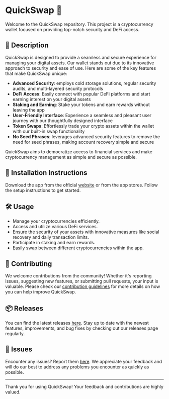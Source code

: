 
# QuickSwap 🚀

Welcome to the QuickSwap repository. This project is a cryptocurrency wallet focused on providing top-notch security and DeFi access.

## 📜 Description

QuickSwap is designed to provide a seamless and secure experience for managing your digital assets. Our wallet stands out due to its innovative approach to security and ease of use. Here are some of the key features that make QuickSwap unique:

- **Advanced Security**: employs cold storage solutions, regular security audits, and multi-layered security protocols
- **DeFi Access**: Easily connect with popular DeFi platforms and start earning interest on your digital assets
- **Staking and Earning**: Stake your tokens and earn rewards without leaving the app
- **User-Friendly Interface**: Experience a seamless and pleasant user journey with our thoughtfully designed interface
- **Token Swaps**: Effortlessly trade your crypto assets within the wallet with our built-in swap functionality
- **No Seed Phrases**: leverages advanced security features to remove the need for seed phrases, making account recovery simple and secure

QuickSwap aims to democratize access to financial services and make cryptocurrency management as simple and secure as possible.

## 🚀 Installation Instructions

Download the app from the official [website](https://www.example.com) or from the app stores. Follow the setup instructions to get started.

## 🛠️ Usage

- Manage your cryptocurrencies efficiently.
- Access and utilize various DeFi services.
- Ensure the security of your assets with innovative measures like social recovery and daily transaction limits.
- Participate in staking and earn rewards.
- Easily swap between different cryptocurrencies within the app.

## 🤝 Contributing

We welcome contributions from the community! Whether it's reporting issues, suggesting new features, or submitting pull requests, your input is valuable. Please check our [contribution guidelines](../../contributing) for more details on how you can help improve QuickSwap.

## 📦 Releases

You can find the latest releases [here](../../releases). Stay up to date with the newest features, improvements, and bug fixes by checking out our releases page regularly.

## 🐛 Issues

Encounter any issues? Report them [here](../../issues). We appreciate your feedback and will do our best to address any problems you encounter as quickly as possible.

---

Thank you for using QuickSwap! Your feedback and contributions are highly valued.
